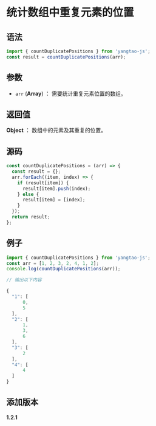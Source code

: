 # 统计数组中重复元素的位置

## 语法

```js
import { countDuplicatePositions } from 'yangtao-js';
const result = countDuplicatePositions(arr);
```

## 参数

- `arr` (**Array**) ： 需要统计重复元素位置的数组。

## 返回值

**Object** ： 数组中的元素及其重复的位置。

## 源码

```js
const countDuplicatePositions = (arr) => {
  const result = {};
  arr.forEach((item, index) => {
    if (result[item]) {
      result[item].push(index);
    } else {
      result[item] = [index];
    }
  });
  return result;
};
```

## 例子

```js
import { countDuplicatePositions } from 'yangtao-js';
const arr = [1, 2, 3, 2, 4, 1, 2];
console.log(countDuplicatePositions(arr));

// 输出以下内容

{
  "1": [
      0,
      5
  ],
  "2": [
      1,
      3,
      6
  ],
  "3": [
      2
  ],
  "4": [
      4
  ]
}

```

## 添加版本

**1.2.1**

